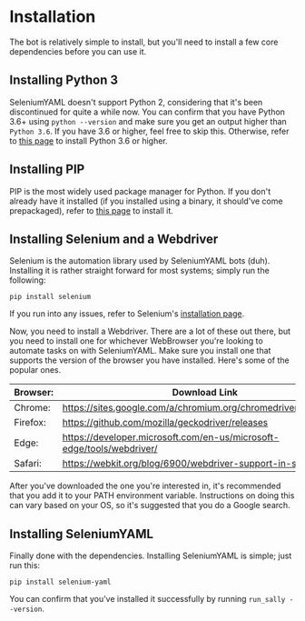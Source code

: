 # Installation

The bot is relatively simple to install, but you'll need to install a few core dependencies before you can use it.

## Installing Python 3

SeleniumYAML doesn't support Python 2, considering that it's been discontinued for quite a while now. You can confirm that you have Python 3.6+ using `python --version` and make sure you get an output higher than `Python 3.6`. If you have 3.6 or higher, feel free to skip this. Otherwise, refer to [this page](https://wiki.python.org/moin/BeginnersGuide/Download) to install Python 3.6 or higher.

## Installing PIP

PIP is the most widely used package manager for Python. If you don't already have it installed (if you installed using a binary, it should've come prepackaged), refer to [this page](https://pip.pypa.io/en/stable/installing/) to install it.

## Installing Selenium and a Webdriver

Selenium is the automation library used by SeleniumYAML bots (duh). Installing it is rather straight forward for most systems; simply run the following:

```
pip install selenium
```

If you run into any issues, refer to Selenium's [installation page](https://selenium-python.readthedocs.io/installation.html).

Now, you need to install a Webdriver. There are a lot of these out there, but you need to install one for whichever WebBrowser you're looking to automate tasks on with SeleniumYAML. Make sure you install one that supports the version of the browser you have installed. Here's some of the popular ones.

| Browser: | Download Link                                                          |
|----------|------------------------------------------------------------------------|
| Chrome:  | <https://sites.google.com/a/chromium.org/chromedriver/downloads>       |
| Firefox: | <https://github.com/mozilla/geckodriver/releases>                      |
| Edge:    | <https://developer.microsoft.com/en-us/microsoft-edge/tools/webdriver/>|
| Safari:  | <https://webkit.org/blog/6900/webdriver-support-in-safari-10/>         |

After you've downloaded the one you're interested in, it's recommended that you add it to your PATH environment variable. Instructions on doing this can vary based on your OS, so it's suggested that you do a Google search.

## Installing SeleniumYAML

Finally done with the dependencies. Installing SeleniumYAML is simple; just run this:

```
pip install selenium-yaml
```

You can confirm that you've installed it successfully by running `run_sally --version`.
